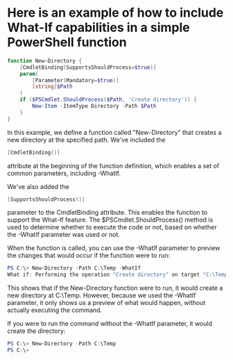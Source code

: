 # Here is an example of how to include What-If capabilities in a simple PowerShell function

```powershell
function New-Directory {
    [CmdletBinding(SupportsShouldProcess=$true)]
    param(
        [Parameter(Mandatory=$true)]
        [string]$Path
    )
    if ($PSCmdlet.ShouldProcess($Path, 'Create directory')) {
        New-Item -ItemType Directory -Path $Path
    }
}
```

In this example, we define a function called "New-Directory" that creates a new directory at the
specified path. We've included the

```powershell
[CmdletBinding()]
```

attribute at the beginning of
the function definition, which enables a set of common parameters, including -WhatIf.

We've also added the

```powershell
[SupportsShouldProcess()]
```

parameter to the CmdletBinding attribute. This enables the function to support the What-If feature. The $PSCmdlet.ShouldProcess() method is used to determine whether to execute the code or not, based on whether the -WhatIf parameter was used or not.

When the function is called, you can use the -WhatIf parameter to preview the changes that would occur if the function were to run:

```powershell
PS C:\> New-Directory -Path C:\Temp -WhatIf
What if: Performing the operation "Create directory" on target "C:\Temp".
```

This shows that if the New-Directory function were to run, it would create a new directory at C:\Temp. However, because we used the -WhatIf parameter, it only shows us a preview of what would happen, without actually executing the command.

If you were to run the command without the -WhatIf parameter, it would create the directory:

```powershell
PS C:\> New-Directory -Path C:\Temp
PS C:\>
```
